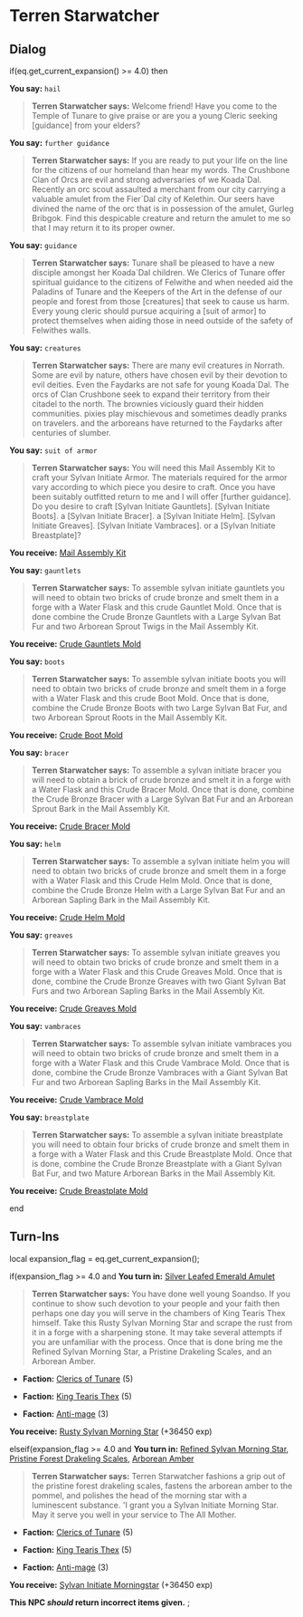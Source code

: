 # Terren Starwatcher
## Dialog

if(eq.get_current_expansion() >= 4.0) then


**You say:** `hail`




>**Terren Starwatcher says:** Welcome friend! Have you come to the Temple of Tunare to give praise or are you a young Cleric seeking [guidance] from your elders?


**You say:** `further guidance`




>**Terren Starwatcher says:** If you are ready to put your life on the line for the citizens of our homeland than hear my words. The Crushbone Clan of Orcs are evil and strong adversaries of we Koada\`Dal. Recently an orc scout assaulted a merchant from our city carrying a valuable amulet from the Fier\`Dal city of Kelethin. Our seers have divined the name of the orc that is in possession of the amulet, Gurleg Bribgok. Find this despicable creature and return the amulet to me so that I may return it to its proper owner.


**You say:** `guidance`




>**Terren Starwatcher says:** Tunare shall be pleased to have a new disciple amongst her Koada\`Dal children. We Clerics of Tunare offer spiritual guidance to the citizens of Felwithe and when needed aid the Paladins of Tunare and the Keepers of the Art in the defense of our people and forest from those [creatures] that seek to cause us harm. Every young cleric should pursue acquiring a [suit of armor] to protect themselves when aiding those in need outside of the safety of Felwithes walls.


**You say:** `creatures`




>**Terren Starwatcher says:** There are many evil creatures in Norrath. Some are evil by nature, others have chosen evil by their devotion to evil deities. Even the Faydarks are not safe for young Koada\`Dal. The orcs of Clan Crushbone seek to expand their territory from their citadel to the north. The brownies viciously guard their hidden communities. pixies play mischievous and sometimes deadly pranks on travelers. and the arboreans have returned to the Faydarks after centuries of slumber.


**You say:** `suit of armor`




>**Terren Starwatcher says:** You will need this Mail Assembly Kit to craft your Sylvan Initiate Armor. The materials required for the armor vary according to which piece you desire to craft. Once you have been suitably outfitted return to me and I will offer [further guidance]. Do you desire to craft [Sylvan Initiate Gauntlets]. [Sylvan Initiate Boots]. a [Sylvan Initiate Bracer]. a [Sylvan Initiate Helm]. [Sylvan Initiate Greaves]. [Sylvan Initiate Vambraces]. or a [Sylvan Initiate Breastplate]?



**You receive:**  [Mail Assembly Kit](/item/17124)


**You say:** `gauntlets`




>**Terren Starwatcher says:** To assemble sylvan initiate gauntlets you will need to obtain two bricks of crude bronze and smelt them in a forge with a Water Flask and this crude Gauntlet Mold. Once that is done combine the Crude Bronze Gauntlets with a Large Sylvan Bat Fur and two Arborean Sprout Twigs in the Mail Assembly Kit.



**You receive:**  [Crude Gauntlets Mold](/item/19633)


**You say:** `boots`




>**Terren Starwatcher says:** To assemble sylvan initiate boots you will need to obtain two bricks of crude bronze and smelt them in a forge with a Water Flask and this crude Boot Mold. Once that is done, combine the Crude Bronze Boots with two Large Sylvan Bat Fur, and two Arborean Sprout Roots in the Mail Assembly Kit.



**You receive:**  [Crude Boot Mold](/item/19634)


**You say:** `bracer`




>**Terren Starwatcher says:** To assemble a sylvan initiate bracer you will need to obtain a brick of crude bronze and smelt it in a forge with a Water Flask and this Crude Bracer Mold. Once that is done, combine the Crude Bronze Bracer with a Large Sylvan Bat Fur and an Arborean Sprout Bark in the Mail Assembly Kit.



**You receive:**  [Crude Bracer Mold](/item/19632)


**You say:** `helm`




>**Terren Starwatcher says:** To assemble a sylvan initiate helm you will need to obtain two bricks of crude bronze and smelt them in a forge with a Water Flask and this Crude Helm Mold. Once that is done, combine the Crude Bronze Helm with a Large Sylvan Bat Fur and an Arborean Sapling Bark in the Mail Assembly Kit.



**You receive:**  [Crude Helm Mold](/item/19631)


**You say:** `greaves`




>**Terren Starwatcher says:** To assemble sylvan initiate greaves you will need to obtain two bricks of crude bronze and smelt them in a forge with a Water Flask and this Crude Greaves Mold. Once that is done, combine the Crude Bronze Greaves with two Giant Sylvan Bat Furs and two Arborean Sapling Barks in the Mail Assembly Kit.



**You receive:**  [Crude Greaves Mold](/item/19636)


**You say:** `vambraces`




>**Terren Starwatcher says:** To assemble sylvan initiate vambraces you will need to obtain two bricks of crude bronze and smelt them in a forge with a Water Flask and this Crude Vambrace Mold. Once that is done, combine the Crude Bronze Vambraces with a Giant Sylvan Bat Fur and two Arborean Sapling Barks in the Mail Assembly Kit.



**You receive:**  [Crude Vambrace Mold](/item/19635)


**You say:** `breastplate`




>**Terren Starwatcher says:** To assemble a sylvan initiate breastplate you will need to obtain four bricks of crude bronze and smelt them in a forge with a Water Flask and this Crude Breastplate Mold. Once that is done, combine the Crude Bronze Breastplate with a Giant Sylvan Bat Fur, and two Mature Arborean Barks in the Mail Assembly Kit.



**You receive:**  [Crude Breastplate Mold](/item/19637)

end

## Turn-Ins



local expansion_flag = eq.get_current_expansion();



if(expansion_flag >= 4.0 and  **You turn in:** [Silver Leafed Emerald Amulet](/item/20280)


>**Terren Starwatcher says:** You have done well young Soandso. If you continue to show such devotion to your people and your faith then perhaps one day you will serve in the chambers of King Tearis Thex himself. Take this Rusty Sylvan Morning Star and scrape the rust from it in a forge with a sharpening stone. It may take several attempts if you are unfamiliar with the process. Once that is done bring me the Refined Sylvan Morning Star, a Pristine Drakeling Scales, and an Arborean Amber.


* __Faction:__ [Clerics of Tunare](/faction/226) (5)


* __Faction:__ [King Tearis Thex](/faction/279) (5)


* __Faction:__ [Anti-mage](/faction/5002) (3)


 **You receive:**  [Rusty Sylvan Morning Star](/item/20297) (+36450 exp)

elseif(expansion_flag >= 4.0 and  **You turn in:** [Refined Sylvan Morning Star](/item/20300), [Pristine Forest Drakeling Scales](/item/20271), [Arborean Amber](/item/20274)


>**Terren Starwatcher says:** Terren Starwatcher fashions a grip out of the pristine forest drakeling scales, fastens the arborean amber to the pommel, and polishes the head of the morning star with a luminescent substance. 'I grant you a Sylvan Initiate Morning Star. May it serve you well in your service to The All Mother.


* __Faction:__ [Clerics of Tunare](/faction/226) (5)


* __Faction:__ [King Tearis Thex](/faction/279) (5)


* __Faction:__ [Anti-mage](/faction/5002) (3)


 **You receive:**  [Sylvan Initiate Morningstar](/item/20330) (+36450 exp)

**This NPC *should* return incorrect items given.**
;

